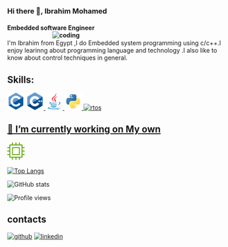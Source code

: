### Hi there 👋, Ibrahim Mohamed
#### Embedded software Engineer  <img align="right" alt="coding" length="400" width="400" src="https://media.giphy.com/media/RbDKaczqWovIugyJmW/giphy.gif"> 

I'm Ibrahim from Egypt ,I do Embedded system programming using c/c++.I enjoy learinng about programming language and technology .I also like to know about control techniques in general.

## Skills: 
   <img src="https://raw.githubusercontent.com/devicons/devicon/master/icons/c/c-original.svg" alt="c" width="40" height="40"/> </a> <a href="https://www.w3schools.com/cpp/" target="_blank" rel="noreferrer">  <img src="https://raw.githubusercontent.com/devicons/devicon/master/icons/cplusplus/cplusplus-original.svg" alt="cplusplus" width="40" height="40"/> </a> <a href="https://www.java.com" target="_blank" rel="noreferrer">  <img src="https://raw.githubusercontent.com/devicons/devicon/master/icons/java/java-original.svg" alt="java" width="40" height="40"/> </a> <a href="https://www.python.org" target="_blank" rel="noreferrer">   <img src="https://raw.githubusercontent.com/devicons/devicon/master/icons/python/python-original.svg" alt="python" width="40" height="40"/> <img src="https://upload.wikimedia.org/wikipedia/commons/thumb/3/3e/FreeRTOS_logo_2005.svg/2560px-FreeRTOS_logo_2005.svg.png" alt="rtos" width="40" height="40"/> 
## 🔭 I’m currently working on My own 

  
<a href='https://docs.github.com/en/developers'><img src='https://raw.githubusercontent.com/acervenky/animated-github-badges/master/assets/devbadge.gif' width='40' height='40'></a> 

[![Top Langs](https://github-readme-stats.vercel.app/api/top-langs/?username=IbrahimMohamed98)](https://github.com/anuraghazra/github-readme-stats)

![GitHub stats](https://github-readme-stats.vercel.app/api?username=IbrahimMohamed98&show_icons=true)  

![Profile views](https://gpvc.arturio.dev/IbrahimMohamed98)  


## contacts
[<img src='https://cdn.jsdelivr.net/npm/simple-icons@3.0.1/icons/github.svg' alt='github' height='40'>](https://github.com/IbrahimMohamed98)  [<img src='https://cdn.jsdelivr.net/npm/simple-icons@3.0.1/icons/linkedin.svg' alt='linkedin' height='40'>](https://www.linkedin.com/in/linkedin.com/in/IbrahimMohamed98/)
